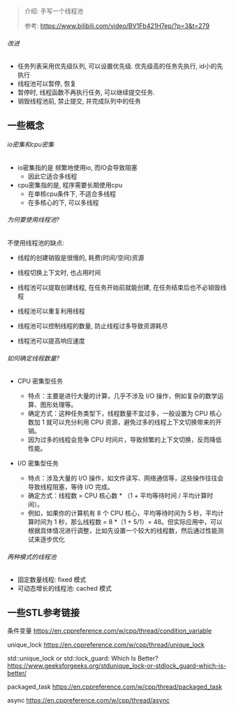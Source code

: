 > 介绍:
> 手写一个线程池
> 
> 参考:
> https://www.bilibili.com/video/BV1Fb421H7ep/?p=3&t=279



###### 改进
- 任务列表采用优先级队列, 可以设置优先级. 优先级高的任务先执行, id小的先执行
- 线程池可以暂停, 恢复
- 暂停时, 线程函数不再执行任务, 可以继续提交任务.
- 销毁线程池前, 禁止提交, 并完成队列中的任务

## 一些概念
###### io密集和cpu密集

- io密集指的是 频繁地使用io, 而IO会导致阻塞
  - 因此它适合多线程
- cpu密集指的是, 程序需要长期使用cpu
  - 在单核cpu条件下, 不适合多线程
  - 在多核心的下, 可以多线程

###### 为何要使用线程池?
不使用线程池的缺点: 
- 线程的创建销毁是很慢的, 耗费(时间/空间)资源
- 线程切换上下文时, 也占用时间
  
- 线程池可以提取创建线程, 在任务开始前就能创建, 在任务结束后也不必销毁线程
- 线程池可以重复利用线程
- 线程池可以控制线程的数量, 防止线程过多导致资源耗尽
- 线程池可以提高响应速度

###### 如何确定线程数量?
- CPU 密集型任务
  - 特点：主要是进行大量的计算，几乎不涉及 I/O 操作，例如复杂的数学运算、图形处理等。
  - 确定方式：这种任务类型下，线程数量不宜过多，一般设置为 CPU 核心数加 1 就可以充分利用 CPU 资源，避免过多的线程上下文切换带来的开销。
  - 因为过多的线程会竞争 CPU 时间片，导致频繁的上下文切换，反而降低性能。

- I/O 密集型任务
  - 特点：涉及大量的 I/O 操作，如文件读写、网络通信等，这些操作往往会导致线程阻塞，等待 I/O 完成。
  - 确定方式：线程数 = CPU 核心数 * （1 + 平均等待时间 / 平均计算时间）。
  - 例如，如果你的计算机有 8 个 CPU 核心，平均等待时间为 5 秒，平均计算时间为 1 秒，那么线程数 = 8 *（1 + 5/1）= 48。但实际应用中，可以根据具体情况进行调整，比如先设置一个较大的线程数，然后通过性能测试来逐步优化

###### 两种模式的线程池
- 固定数量线程: fixed 模式
- 可动态增长的线程池: cached 模式

## 一些STL参考链接

条件变量 https://en.cppreference.com/w/cpp/thread/condition_variable

unique_lock https://en.cppreference.com/w/cpp/thread/unique_lock

std::unique_lock or std::lock_guard: Which Is Better?     https://www.geeksforgeeks.org/stdunique_lock-or-stdlock_guard-which-is-better/

packaged_task
https://en.cppreference.com/w/cpp/thread/packaged_task

async
https://en.cppreference.com/w/cpp/thread/async
  